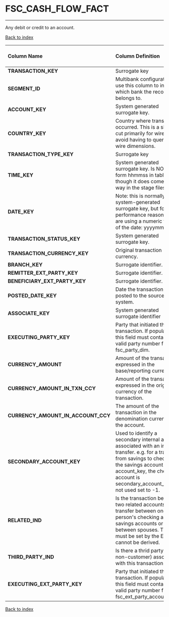 # FSC_CASH_FLOW_FACT

---

Any debit or credit to an account.

[Back to index](./index.md)

| Column Name                        | Column Definition                                                                                                                                                                                                                              | Column Data Type   | Column Null Option   | PK   | FK   |
|:-----------------------------------|:-----------------------------------------------------------------------------------------------------------------------------------------------------------------------------------------------------------------------------------------------|:-------------------|:---------------------|:-----|:-----|
| **TRANSACTION_KEY**                | Surrogate key                                                                                                                                                                                                                                  | NUMBER(12)         | Not Null             | No   | Yes  |
| **SEGMENT_ID**                     | Multibank configurations use this column to indicate which bank the record belongs to.                                                                                                                                                         | VARCHAR2(128)      | Not Null             | No   | Yes  |
| **ACCOUNT_KEY**                    | System generated surrogate key.                                                                                                                                                                                                                | NUMBER(12)         | Not Null             | No   | Yes  |
| **COUNTRY_KEY**                    | Country where transaction occurred.  This is a short-cut primarily for wires to avoid having to query the wire dimensions\.                                                                                                                    | NUMBER(5)          | Not Null             | No   | Yes  |
| **TRANSACTION_TYPE_KEY**           | Surrogate key                                                                                                                                                                                                                                  | NUMBER(12)         | Not Null             | No   | Yes  |
| **TIME_KEY**                       | System generated surrogate key.  Is NOT of form hhmmss in tables though it does come in that way in the stage files.                                                                                                                           | NUMBER(6)          | Not Null             | No   | Yes  |
| **DATE_KEY**                       | Note: this is normally a system-generated surrogate key, but for performance reasons we are using a numeric form of the date: yyyymmdd                                                                                                         | NUMBER(8,0)        | Not Null             | No   | Yes  |
| **TRANSACTION_STATUS_KEY**         | System generated surrogate key.                                                                                                                                                                                                                | NUMBER(5)          | Not Null             | No   | Yes  |
| **TRANSACTION_CURRENCY_KEY**       | Original transaction currency\.                                                                                                                                                                                                                | NUMBER(5)          | Not Null             | No   | Yes  |
| **BRANCH_KEY**                     | Surrogate identifier\.                                                                                                                                                                                                                         | NUMBER(12)         | Not Null             | No   | Yes  |
| **REMITTER_EXT_PARTY_KEY**         | Surrogate identifier.                                                                                                                                                                                                                          | NUMBER(12)         | Not Null             | No   | Yes  |
| **BENEFICIARY_EXT_PARTY_KEY**      | Surrogate identifier.                                                                                                                                                                                                                          | NUMBER(12)         | Not Null             | No   | Yes  |
| **POSTED_DATE_KEY**                | Date the transaction was posted to the source system.                                                                                                                                                                                          | NUMBER(8)          | Null                 | No   | No   |
| **ASSOCIATE_KEY**                  | System generated surrogate identifier                                                                                                                                                                                                          | NUMBER(12)         | Not Null             | No   | Yes  |
| **EXECUTING_PARTY_KEY**            | Party that initiated the transaction. If populated, this field must contain a valid party number from fsc_party_dim.                                                                                                                           | NUMBER(12)         | Not Null             | No   | Yes  |
| **CURRENCY_AMOUNT**                | Amount of the transaction expressed in the base/reporting currency\.                                                                                                                                                                           | NUMBER(18,5)       | Not Null             | No   | No   |
| **CURRENCY_AMOUNT_IN_TXN_CCY**     | Amount of the transaction expressed in the original currency of the transaction\.                                                                                                                                                              | NUMBER(18,5)       | Not Null             | No   | No   |
| **CURRENCY_AMOUNT_IN_ACCOUNT_CCY** | The amount of the transaction in the denomination currency of the account.                                                                                                                                                                     | NUMBER(18,5)       | Not Null             | No   | No   |
| **SECONDARY_ACCOUNT_KEY**          | Used to identify a secondary internal account associated with an internal transfer.  e.g. for a  transfer from savings to checking, the savings account is account_key, the checking account is secondary_account_key.  If not used set to -1. | NUMBER(12)         | Not Null             | No   | No   |
| **RELATED_IND**                    | Is the transaction between two related accounts e.g. a transfer between one person's checking and savings accounts or a wire between spouses.  This flag must be set by the ETL - it cannot be derived.                                        | CHAR(1)            | Not Null             | No   | No   |
| **THIRD_PARTY_IND**                | Is there a thrid party (i.e. non-customer) associated with this transaction Y/N.                                                                                                                                                               | CHAR(1)            | Null                 | No   | No   |
| **EXECUTING_EXT_PARTY_KEY**        | Party that initiated the transaction. If populated, this field must contain a valid party number from fsc_ext_party_account_dim.                                                                                                               | NUMBER(12)         | Null                 | No   | Yes  |

[Back to index](./index.md)